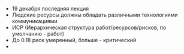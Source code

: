 - 19 декабря последняя лекция
- Людские ресурсы должны обладать различными технологиями коммуникациями
- ИСР (Иерархическая структура работ/ресурсов/рисков, по умолчанию - работ)
- До 0.18 риск умеренный, больше - критический
- 